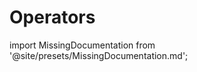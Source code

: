 # Operators

import MissingDocumentation from '@site/presets/MissingDocumentation.md';

<MissingDocumentation/>
